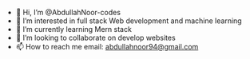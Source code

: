 - 👋 Hi, I’m @AbdullahNoor-codes
- 👀 I’m interested in full stack Web development and machine learning
- 🌱 I’m currently learning Mern stack
- 💞️ I’m looking to collaborate on develop websites
- 📫 How to reach me email: abdullahnoor94@gmail.com 

<!---
AbdullahNoor-codes/AbdullahNoor-codes is a ✨ special ✨ repository because its `README.md` (this file) appears on your GitHub profile.
You can click the Preview link to take a look at your changes.
--->
